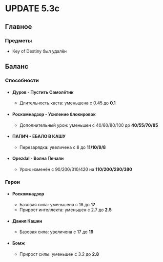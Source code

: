 # UPDATE 5.3c

## Главное

### Предметы

* Key of Destiny был удалён

## Баланс

### Способности

* #### Дуров - Пустить Самолётик
  * Длительность каста: уменьшена с 0.45 до **0.1**

* #### Роскомнадзор - Усиление блокировок
  * Дополнительный урон: уменьшен с 40/60/80/100 до **40/55/70/85**

* #### ПАПИЧ - ЕБАЛО В КАШУ
  * Перезарядка: увеличена с 8 до **11/10/9/8**

* #### Opezdal - Волна Печали
  * Урон: изменён с 90/200/310/420 на **110/200/290/380**

### Герои

* #### Роскомнадзор
  * Базовая сила: уменьшена с 18 до **17**
  * Прирост интеллекта: уменьшен с 2.7 до **2.5**

* #### Данил Кашин
  * Базовая сила: увеличена с 17 до **19**

* #### Бомж
  * Прирост силы: уменьшен с 3.2 до **2.8**

